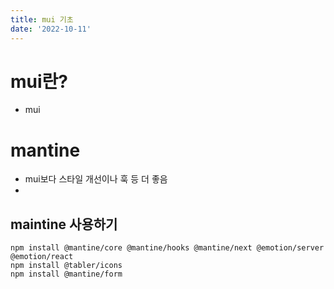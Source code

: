 ```yaml
---
title: mui 기초
date: '2022-10-11'
---
```


# mui란?
- mui

# mantine
- mui보다 스타일 개선이나 훅 등 더 좋음
- 

## maintine 사용하기
```shell
npm install @mantine/core @mantine/hooks @mantine/next @emotion/server @emotion/react
npm install @tabler/icons
npm install @mantine/form
```